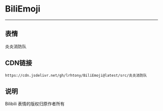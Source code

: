 
# BiliEmoji
---
## 表情
炎炎消防队
## CDN链接
```
https://cdn.jsdelivr.net/gh/lrhtony/BiliEmoji@latest/src/炎炎消防队
```
## 说明
Bilibili 表情的版权归原作者所有

